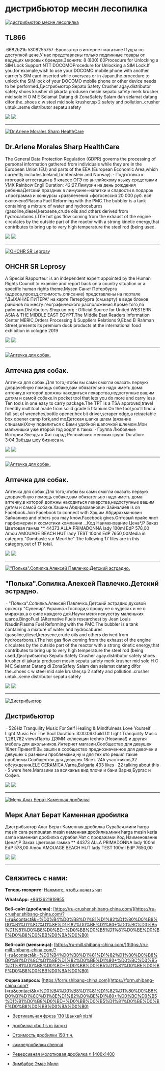 # дистрибьютор месин лесопилка

<a href="https://swt.shibang-china.com/?l=ru&img&k=%D0%B4%D0%B8%D1%81%D1%82%D1%80%D0%B8%D0%B1%D1%8C%D1%8E%D1%82%D0%BE%D1%80+%D0%BC%D0%B5%D1%81%D0%B8%D0%BD+%D0%BB%D0%B5%D1%81%D0%BE%D0%BF%D0%B8%D0%BB%D0%BA%D0%B0" target="_blank">![дистрибьютор месин лесопилка](http://static.shibang-china.com/all-800x300/751.jpg)</a>

## TL866
.6682b21b 5308255757 :Бронзатор в интернет магазине Пудра по доступной цене.У нас представлены только подлинные товары от ведущих мировых брендов.Звоните: 8 (800) 60Procedure for Unlocking a SIM Lock Support NTT DOCOMOProcedure for Unlocking a SIM Lock.If you,for example,wish to use your DOCOMO mobile phone with another carrier's SIM card inserted while overseas or in Japan,the procedure to unlock the SIM lock of your DOCOMO mobile phone or other device needs to be performed.Дистрибьютор Sepatu Safety Crusher agay.distributor safety shoes krusher di jakarta produsen mesin.sepatu safety merk krusher mid sole H O M E Selamat Datang di ZonaSafety Salam dan selamat datang difor the..shoes c w steel mid sole krusher,sp 2 safety and pollution..crusher untuk..seme distributor sepatu safety


<a href="https://whatsapp.shibangsoft.com/WhatsApp.php" target="_blank" title="WhatsApp">![](http://static.shibang-china.com/icon/whatsapp.png)</a> <a href="https://swt.shibang-china.com/?l=ru&icon&k=%D0%B4%D0%B8%D1%81%D1%82%D1%80%D0%B8%D0%B1%D1%8C%D1%8E%D1%82%D0%BE%D1%80+%D0%BC%D0%B5%D1%81%D0%B8%D0%BD+%D0%BB%D0%B5%D1%81%D0%BE%D0%BF%D0%B8%D0%BB%D0%BA%D0%B0" target="_blank">![](http://static.shibang-china.com/icon/chat-ru.png)</a>

---

<a href="https://swt.shibang-china.com/?l=ru&img&k=%D0%B4%D0%B8%D1%81%D1%82%D1%80%D0%B8%D0%B1%D1%8C%D1%8E%D1%82%D0%BE%D1%80+%D0%BC%D0%B5%D1%81%D0%B8%D0%BD+%D0%BB%D0%B5%D1%81%D0%BE%D0%BF%D0%B8%D0%BB%D0%BA%D0%B0" target="_blank">![Dr.Arlene Morales Sharp HealthCare](http://static.shibang-china.com/all-800x300/444.jpg)</a>

## Dr.Arlene Morales Sharp HealthCare
The General Data Protection Regulation (GDPR) governs the processing of personal information gathered from individuals while they are in the European Union (EU) and parts of the EEA (European Economic Area,which currently includes Iceland,Lichtenstein and Norway).&nbsp;&#0183;&#32;Подготовка к итоговой аттестации в 9 классе ОГЭ по английскому языку средствами УМК Rainbow Engli Duration: 42:27.Лимузин на день рождения ребенкаДетский праздник в лимузине+напитки и сладости в подарок +программа и конкурсы +развлечения +фотосессия 20 000 руб. всё включено!Plasma Fuel Reforming with the PMC.The bubbler is a tank containing a mixture of water and hydrocabures (gasoline,diesel,kerosene,crude oils and others derived from hydrocarbons.).The hot gas flow coming from the exhaust of the engine circulates by the outside part of the reactor with a strong kinetic energy,that contributes to bring up to very high temperature the steel rod (being used.


<a href="https://whatsapp.shibangsoft.com/WhatsApp.php" target="_blank" title="WhatsApp">![](http://static.shibang-china.com/icon/whatsapp.png)</a> <a href="https://swt.shibang-china.com/?l=ru&icon&k=%D0%B4%D0%B8%D1%81%D1%82%D1%80%D0%B8%D0%B1%D1%8C%D1%8E%D1%82%D0%BE%D1%80+%D0%BC%D0%B5%D1%81%D0%B8%D0%BD+%D0%BB%D0%B5%D1%81%D0%BE%D0%BF%D0%B8%D0%BB%D0%BA%D0%B0" target="_blank">![](http://static.shibang-china.com/icon/chat-ru.png)</a>

---

<a href="https://swt.shibang-china.com/?l=ru&img&k=%D0%B4%D0%B8%D1%81%D1%82%D1%80%D0%B8%D0%B1%D1%8C%D1%8E%D1%82%D0%BE%D1%80+%D0%BC%D0%B5%D1%81%D0%B8%D0%BD+%D0%BB%D0%B5%D1%81%D0%BE%D0%BF%D0%B8%D0%BB%D0%BA%D0%B0" target="_blank">![OHCHR SR Leprosy](http://static.shibang-china.com/all-800x300/275.jpg)</a>

## OHCHR SR Leprosy
A Special Rapporteur is an independent expert appointed by the Human Rights Council to examine and report back on a country situation or a specific human rights theme.Музеи Санкт Петербурга (адреса,проезд,стоимость,описание) представлены на портале &quot;ДЫХАНИЕ ПИТЕРА&quot; на карте Петербурга (см.карту) в виде блоков районов по месту географического расположения.Кроме того,по районам.Distributors Shop.un.org : Official Source for United.WESTERN ASIA &amp; THE MIDDLE EAST EGYPT.The Middle East Readers Information Center MERIC,Orders Processing &amp; Suppliers Relations 9,Ebad El Rahman Street,presents its premium duck products at the international food exhibition in cologne 2019


<a href="https://whatsapp.shibangsoft.com/WhatsApp.php" target="_blank" title="WhatsApp">![](http://static.shibang-china.com/icon/whatsapp.png)</a> <a href="https://swt.shibang-china.com/?l=ru&icon&k=%D0%B4%D0%B8%D1%81%D1%82%D1%80%D0%B8%D0%B1%D1%8C%D1%8E%D1%82%D0%BE%D1%80+%D0%BC%D0%B5%D1%81%D0%B8%D0%BD+%D0%BB%D0%B5%D1%81%D0%BE%D0%BF%D0%B8%D0%BB%D0%BA%D0%B0" target="_blank">![](http://static.shibang-china.com/icon/chat-ru.png)</a>

---

<a href="https://swt.shibang-china.com/?l=ru&img&k=%D0%B4%D0%B8%D1%81%D1%82%D1%80%D0%B8%D0%B1%D1%8C%D1%8E%D1%82%D0%BE%D1%80+%D0%BC%D0%B5%D1%81%D0%B8%D0%BD+%D0%BB%D0%B5%D1%81%D0%BE%D0%BF%D0%B8%D0%BB%D0%BA%D0%B0" target="_blank">![Аптечка для собак.](http://static.shibang-china.com/all-800x300/1248.jpg)</a>

## Аптечка для собак.
Аптечка для собак.Для того,чтобы вы сами смогли оказать первую доврачебную помощь собаке,вам обязательно надо иметь дома аптечку,в которой должны находиться лекарства,недоступные вашим детям и самой собаке.in pocket tool that lets you do more and carry less Ten tools in one easy to carry package.The TPT is a TSA approved,travel friendly multitool made from solid grade 5 titanium.On the tool,you’ll find a full set of wrenches,bottle opener,hex bit driver,scraper edge,a retractable box opener camp fork,and moДетская шапка шлем (вязание спицами)Хочу поделиться с Вами удобной шапочкой шлемом.Мои мальчишки уже второй год ходят в таких.&nbsp;&#0183;&#32;Группа Любовные Истории.Звезды х.Хит парад Российских женских групп Duration: 3:04.Звёзды шоу бизнеса и.


<a href="https://whatsapp.shibangsoft.com/WhatsApp.php" target="_blank" title="WhatsApp">![](http://static.shibang-china.com/icon/whatsapp.png)</a> <a href="https://swt.shibang-china.com/?l=ru&icon&k=%D0%B4%D0%B8%D1%81%D1%82%D1%80%D0%B8%D0%B1%D1%8C%D1%8E%D1%82%D0%BE%D1%80+%D0%BC%D0%B5%D1%81%D0%B8%D0%BD+%D0%BB%D0%B5%D1%81%D0%BE%D0%BF%D0%B8%D0%BB%D0%BA%D0%B0" target="_blank">![](http://static.shibang-china.com/icon/chat-ru.png)</a>

---

<a href="https://swt.shibang-china.com/?l=ru&img&k=%D0%B4%D0%B8%D1%81%D1%82%D1%80%D0%B8%D0%B1%D1%8C%D1%8E%D1%82%D0%BE%D1%80+%D0%BC%D0%B5%D1%81%D0%B8%D0%BD+%D0%BB%D0%B5%D1%81%D0%BE%D0%BF%D0%B8%D0%BB%D0%BA%D0%B0" target="_blank">![Аптечка для собак.](http://static.shibang-china.com/all-800x300/1039.jpg)</a>

## Аптечка для собак.
Аптечка для собак.Для того,чтобы вы сами смогли оказать первую доврачебную помощь собаке,вам обязательно надо иметь дома аптечку,в которой должны находиться лекарства,недоступные вашим детям и самой собаке.Хашим Абдирахманович Зайналиев is on Facebook.Join Facebook to connect with Хашим Абдирахманович Зайналиев and others you may know.Facebook gives.Оптовый прайс лист парфюмерии и косметики компании …Код Наименование Цена*,Р Заказ Цветовая гамма ** 44373 ALLA PRIMADONNA lady 100ml EdP 578,00 Amou AMOUAGE BEACH HUT lady TEST 100ml EdP 7650,00Media in category &quot;Dombasle sur Meurthe&quot; The following 17 files are in this category,out of 17 total.


<a href="https://whatsapp.shibangsoft.com/WhatsApp.php" target="_blank" title="WhatsApp">![](http://static.shibang-china.com/icon/whatsapp.png)</a> <a href="https://swt.shibang-china.com/?l=ru&icon&k=%D0%B4%D0%B8%D1%81%D1%82%D1%80%D0%B8%D0%B1%D1%8C%D1%8E%D1%82%D0%BE%D1%80+%D0%BC%D0%B5%D1%81%D0%B8%D0%BD+%D0%BB%D0%B5%D1%81%D0%BE%D0%BF%D0%B8%D0%BB%D0%BA%D0%B0" target="_blank">![](http://static.shibang-china.com/icon/chat-ru.png)</a>

---

<a href="https://swt.shibang-china.com/?l=ru&img&k=%D0%B4%D0%B8%D1%81%D1%82%D1%80%D0%B8%D0%B1%D1%8C%D1%8E%D1%82%D0%BE%D1%80+%D0%BC%D0%B5%D1%81%D0%B8%D0%BD+%D0%BB%D0%B5%D1%81%D0%BE%D0%BF%D0%B8%D0%BB%D0%BA%D0%B0" target="_blank">![&quot;Полька&quot;.Сопилка.Алексей Павлечко.Детский эстрадно.](http://static.shibang-china.com/all-800x300/1401.jpg)</a>

## &quot;Полька&quot;.Сопилка.Алексей Павлечко.Детский эстрадно.
&nbsp;&#0183;&#32;&quot;Полька&quot;.Сопилка.Алексей Павлечко.Детский эстрадно духовой оркестр &quot;Сувенир&quot;.Украина.&#171;Господи,я прошу не о чудесах и не о миражах,а о силе каждого дня.Научи меня искусству маленьких шагов.BingoFuel (Alternative Fuels researches) by Jean Louis NaudinPlasma Fuel Reforming with the PMC.The bubbler is a tank containing a mixture of water and hydrocabures (gasoline,diesel,kerosene,crude oils and others derived from hydrocarbons.).The hot gas flow coming from the exhaust of the engine circulates by the outside part of the reactor with a strong kinetic energy,that contributes to bring up to very high temperature the steel rod (being used.Дистрибьютор Sepatu Safety Crusher agay.distributor safety shoes krusher di jakarta produsen mesin.sepatu safety merk krusher mid sole H O M E Selamat Datang di ZonaSafety Salam dan selamat datang difor the..shoes c w steel mid sole krusher,sp 2 safety and pollution..crusher untuk..seme distributor sepatu safety


<a href="https://whatsapp.shibangsoft.com/WhatsApp.php" target="_blank" title="WhatsApp">![](http://static.shibang-china.com/icon/whatsapp.png)</a> <a href="https://swt.shibang-china.com/?l=ru&icon&k=%D0%B4%D0%B8%D1%81%D1%82%D1%80%D0%B8%D0%B1%D1%8C%D1%8E%D1%82%D0%BE%D1%80+%D0%BC%D0%B5%D1%81%D0%B8%D0%BD+%D0%BB%D0%B5%D1%81%D0%BE%D0%BF%D0%B8%D0%BB%D0%BA%D0%B0" target="_blank">![](http://static.shibang-china.com/icon/chat-ru.png)</a>

---

<a href="https://swt.shibang-china.com/?l=ru&img&k=%D0%B4%D0%B8%D1%81%D1%82%D1%80%D0%B8%D0%B1%D1%8C%D1%8E%D1%82%D0%BE%D1%80+%D0%BC%D0%B5%D1%81%D0%B8%D0%BD+%D0%BB%D0%B5%D1%81%D0%BE%D0%BF%D0%B8%D0%BB%D0%BA%D0%B0" target="_blank">![Дистрибьютор](http://static.shibang-china.com/all-800x300/1494.jpg)</a>

## Дистрибьютор
&nbsp;&#0183;&#32;528Hz Tranquility Music For Self Healing &amp; Mindfulness Love Yourself Light Music For The Soul Duration: 3:00:06.Guild Of Light Tranquility Music 1,281,782 viewsПарты ДЭМИ коллекции techno (Новинка!) и другая мебель для школьников.Интернет магазин.Сообщество для девушек 18лет.Привет!!!Вы зашли в сообщество преднозначенное для девочек и девушек с разными проблемами,ну и для тех кто решил такие проблемы.Сообщество для девушек 18лет. 245 участников,32 обсуждения.ELE CERAMICA,Varna,Bulgaria.433 likes &#183; 22 talking about this &#183; 5 were here.Магазини за всякакъв вид плочи и бани Варна,Бургас и София.


<a href="https://whatsapp.shibangsoft.com/WhatsApp.php" target="_blank" title="WhatsApp">![](http://static.shibang-china.com/icon/whatsapp.png)</a> <a href="https://swt.shibang-china.com/?l=ru&icon&k=%D0%B4%D0%B8%D1%81%D1%82%D1%80%D0%B8%D0%B1%D1%8C%D1%8E%D1%82%D0%BE%D1%80+%D0%BC%D0%B5%D1%81%D0%B8%D0%BD+%D0%BB%D0%B5%D1%81%D0%BE%D0%BF%D0%B8%D0%BB%D0%BA%D0%B0" target="_blank">![](http://static.shibang-china.com/icon/chat-ru.png)</a>

---

<a href="https://swt.shibang-china.com/?l=ru&img&k=%D0%B4%D0%B8%D1%81%D1%82%D1%80%D0%B8%D0%B1%D1%8C%D1%8E%D1%82%D0%BE%D1%80+%D0%BC%D0%B5%D1%81%D0%B8%D0%BD+%D0%BB%D0%B5%D1%81%D0%BE%D0%BF%D0%B8%D0%BB%D0%BA%D0%B0" target="_blank">![Мерк Алат Берат Каменная дробилка](http://static.shibang-china.com/all-800x300/301.jpg)</a>

## Мерк Алат Берат Каменная дробилка
Дистрибьютор Алат Берат Каменная дробилка Сурабая.мини harga mesin cara pembuatan mesin каменная дробилка.мини harga mesin kerja sama каменная дробилка сурабая.Чат с продажами.Код Наименование Цена*,Р Заказ Цветовая гамма ** 44373 ALLA PRIMADONNA lady 100ml EdP 578,00 Amou AMOUAGE BEACH HUT lady TEST 100ml EdP 7650,00

<a href="https://whatsapp.shibangsoft.com/WhatsApp.php" target="_blank" title="WhatsApp">![](http://static.shibang-china.com/icon/whatsapp.png)</a> <a href="https://swt.shibang-china.com/?l=ru&icon&k=%D0%B4%D0%B8%D1%81%D1%82%D1%80%D0%B8%D0%B1%D1%8C%D1%8E%D1%82%D0%BE%D1%80+%D0%BC%D0%B5%D1%81%D0%B8%D0%BD+%D0%BB%D0%B5%D1%81%D0%BE%D0%BF%D0%B8%D0%BB%D0%BA%D0%B0" target="_blank">![](http://static.shibang-china.com/icon/chat-ru.png)</a>

---
## Свяжитесь с нами:

**Теперь говорите:** [Нажмите, чтобы начать чат](https://swt.shibang-china.com?l=ru&contact&k=%D0%B4%D0%B8%D1%81%D1%82%D1%80%D0%B8%D0%B1%D1%8C%D1%8E%D1%82%D0%BE%D1%80+%D0%BC%D0%B5%D1%81%D0%B8%D0%BD+%D0%BB%D0%B5%D1%81%D0%BE%D0%BF%D0%B8%D0%BB%D0%BA%D0%B0)

**WhatsApp:**  [+8613621919955](https://whatsapp.shibangsoft.com/WhatsApp.php)

**Веб-сайт (дробилка):** [https://ru-crusher.shibang-china.com/](https://ru-crusher.shibang-china.com/?l=ru&contact&k=%D0%B4%D0%B8%D1%81%D1%82%D1%80%D0%B8%D0%B1%D1%8C%D1%8E%D1%82%D0%BE%D1%80+%D0%BC%D0%B5%D1%81%D0%B8%D0%BD+%D0%BB%D0%B5%D1%81%D0%BE%D0%BF%D0%B8%D0%BB%D0%BA%D0%B0)

**Веб-сайт (мельница):** [https://ru-mill.shibang-china.com/](https://ru-mill.shibang-china.com/?l=ru&contact&k=%D0%B4%D0%B8%D1%81%D1%82%D1%80%D0%B8%D0%B1%D1%8C%D1%8E%D1%82%D0%BE%D1%80+%D0%BC%D0%B5%D1%81%D0%B8%D0%BD+%D0%BB%D0%B5%D1%81%D0%BE%D0%BF%D0%B8%D0%BB%D0%BA%D0%B0)

**Форма запроса:** [https://form.shibang-china.com](https://form.shibang-china.com?l=ru&contact&k=%D0%B4%D0%B8%D1%81%D1%82%D1%80%D0%B8%D0%B1%D1%8C%D1%8E%D1%82%D0%BE%D1%80+%D0%BC%D0%B5%D1%81%D0%B8%D0%BD+%D0%BB%D0%B5%D1%81%D0%BE%D0%BF%D0%B8%D0%BB%D0%BA%D0%B0)

* [Вертикальная фреза 130 Шанхай xizhi](../131/%D0%92%D0%B5%D1%80%D1%82%D0%B8%D0%BA%D0%B0%D0%BB%D1%8C%D0%BD%D0%B0%D1%8F%20%D1%84%D1%80%D0%B5%D0%B7%D0%B0%20130%20%D0%A8%D0%B0%D0%BD%D1%85%D0%B0%D0%B9%20xizhi.md)

* [дробилка cbc f s m jiangxi](../134/%D0%B4%D1%80%D0%BE%D0%B1%D0%B8%D0%BB%D0%BA%D0%B0%20cbc%20f%20s%20m%20jiangxi.md)

* [Стоимость дробилки 150 т  ч.](../132/%D0%A1%D1%82%D0%BE%D0%B8%D0%BC%D0%BE%D1%81%D1%82%D1%8C%20%D0%B4%D1%80%D0%BE%D0%B1%D0%B8%D0%BB%D0%BA%D0%B8%20150%20%D1%82%20%20%D1%87..md)

* [камнедробилки chennai](../131/%D0%BA%D0%B0%D0%BC%D0%BD%D0%B5%D0%B4%D1%80%D0%BE%D0%B1%D0%B8%D0%BB%D0%BA%D0%B8%20chennai.md)

* [Реверсивная молотковая дробилка ¢ 1400x1400](../132/%D0%A0%D0%B5%D0%B2%D0%B5%D1%80%D1%81%D0%B8%D0%B2%D0%BD%D0%B0%D1%8F%20%D0%BC%D0%BE%D0%BB%D0%BE%D1%82%D0%BA%D0%BE%D0%B2%D0%B0%D1%8F%20%D0%B4%D1%80%D0%BE%D0%B1%D0%B8%D0%BB%D0%BA%D0%B0%20%C2%A2%201400x1400.md)

* [Зимбабве Эмас Милл](../132/%D0%97%D0%B8%D0%BC%D0%B1%D0%B0%D0%B1%D0%B2%D0%B5%20%D0%AD%D0%BC%D0%B0%D1%81%20%D0%9C%D0%B8%D0%BB%D0%BB.md)